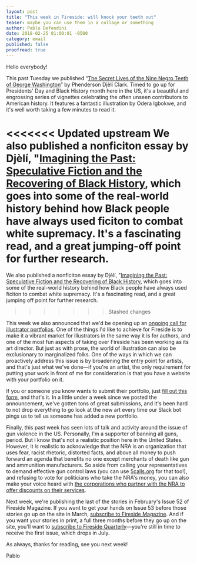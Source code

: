 ```yaml
---
layout: post
title: "This week in Fireside: will knock your teeth out"
teaser: maybe you can use them in a collage or something
author: Pablo Defendini
date: 2018-02-25 01:00:01 -0500
category: email
published: false
proofread: true
---
```


Hello everybody!

This past Tuesday we published “[The Secret Lives of the Nine Negro Teeth of George Washington](https://firesidefiction.com/the-secret-lives-of-the-nine-negro-teeth-of-george-washington)” by Phenderson Djèlí Clark. Timed to go up for Presidents' Day and Black History month here in the US, it's a beautiful and engrossing series of vignettes celebrating the often unseen contributors to American history. It features a fantastic illustration by Odera Igbokwe, and it's well worth taking a few minutes to read it.

<<<<<<< Updated upstream
We also published a nonficiton essay by Djèlí, "[Imagining the Past: Speculative Fiction and the Recovering of Black History](https://firesidefiction.com/imagining-the-past-speculative-fiction-and-the-recovering-of-black-history), which goes into some of the real-world history behind how Black people have always used ficiton to combat white supremacy. It's a fascinating read, and a great jumping-off point for further research. 
=======
We also published a nonficiton essay by Djèlí, "[Imagining the Past: Speculative Fiction and the Recovering of Black History](https://firesidefiction.com/imagining-the-past-speculative-fiction-and-the-recovering-of-black-history), which goes into some of the real-world history behind how Black people have always used ficiton to combat white supremacy. It's a fascinating read, and a great jumping off point for further research.
>>>>>>> Stashed changes

This week we also announced that we'd be opening up an [ongoing call for illustrator portfolios](https://firesidefiction.com/were-open-to-artist-submissions). One of the things I'd like to achieve for Fireside is to make it a vibrant market for illustrators in the same way it is for authors, and one of the most fun aspects of taking over Fireside has been working as its art director. But just as with prose, the world of illustration can also be exclusionary to marginalized folks. One of the ways in which we can proactively address this issue is by broadening the entry point for artists, and that's just what we've done—if you're an artist, the only requirement for putting your work in front of me for consideration is that you have a website with your portfolio on it.

If you or someone you know wants to submit their portfolio, just [fill out this form](https://airtable.com/shrDve4OIlTFCbFmQ), and that's it. In a little under a week since we posted the announcement, we've gotten tons of great submissions, and it's been hard to not drop everything to go look at the new art every time our Slack bot pings us to tell us someone has added a new portfolio.

Finally, this past week has seen lots of talk and activity around the issue of gun violence in the US. Personally, I'm a supporter of banning all guns, period. But I know that's not a realistic position here in the United States. However, it _is_ realistic to acknowledge that the NRA is an organization that uses fear, racist rhetoric, distorted facts, and above all money to push forward an agenda that benefits no one except merchants of death like gun and ammunition manufacturers. So aside from calling your representatives to demand effective gun control laws (you can use [5calls.org](https://www.5calls.org/issue/federal-ban-assault-weapons) for that too!), and refusing to vote for politicians who take the NRA's money, you can also make your voice heard with [the corporations who partner with the NRA to offer discounts on their services](https://thinkprogress.org/corporations-nra-f0d8074f2ca7/).

Next week, we're publishing the last of the stories in February's Issue 52 of Fireside Magazine. If you want to get your hands on Issue 53 before those stories go up on the site in March, [subscribe to Fireside Magazine](https://firesidefiction.com/#subscribe). And if you want your stories in print, a full three months before they go up on the site, you'll want to [subscribe to Fireside Quarterly](https://d.rip/fireside)—you're still in time to receive the first issue, which drops in July.

As always, thanks for reading, see you next week!

Pablo
